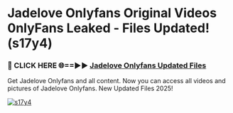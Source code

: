 # Jadelove Onlyfans Original Videos 0nlyFans Leaked - Files Updated! (s17y4)

<h3>🔴 CLICK HERE 🌐==►► <a href="https://tinyurl.com/2jnfzry5" rel="nofollow">Jadelove Onlyfans Updated Files</a></h3>

Get Jadelove Onlyfans and all content. Now you can access all videos and pictures of Jadelove Onlyfans. New Updated Files 2025!

[![s17y4](https://i.imgur.com/GyGTBgg.gif)](https://tinyurl.com/2jnfzry5)
